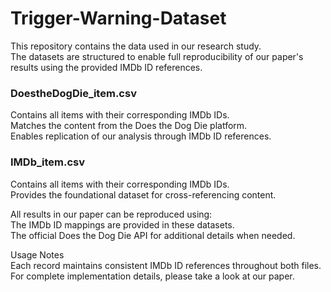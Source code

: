 # Trigger-Warning-Dataset

This repository contains the data used in our research study.  
The datasets are structured to enable full reproducibility of our paper's results using the provided IMDb ID references.

### DoestheDogDie_item.csv  
Contains all items with their corresponding IMDb IDs.  
Matches the content from the Does the Dog Die platform.  
Enables replication of our analysis through IMDb ID references.  

### IMDb_item.csv  
Contains all items with their corresponding IMDb IDs.  
Provides the foundational dataset for cross-referencing content.  

All results in our paper can be reproduced using:  
The IMDb ID mappings are provided in these datasets.    
The official Does the Dog Die API for additional details when needed.  

Usage Notes  
Each record maintains consistent IMDb ID references throughout both files.  
For complete implementation details, please take a look at our paper.  
